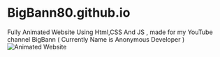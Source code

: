 # BigBann80.github.io
Fully Animated Website Using Html,CSS And JS , made for my YouTube channel
BigBann ( Currently Name is Anonymous Developer )
![Animated Website](https://user-images.githubusercontent.com/76803084/160483983-54b57663-fd65-40b9-aa59-74c437d1f764.png)
